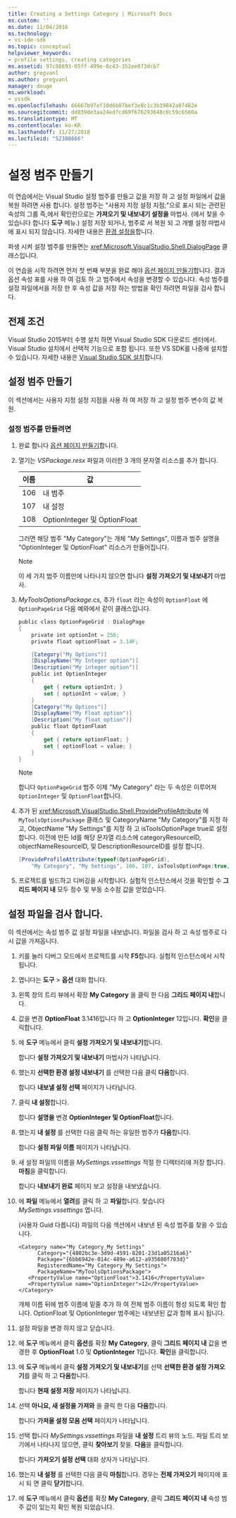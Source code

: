 ```yaml
---
title: Creating a Settings Category | Microsoft Docs
ms.custom: ''
ms.date: 11/04/2016
ms.technology:
- vs-ide-sdk
ms.topic: conceptual
helpviewer_keywords:
- profile settings, creating categories
ms.assetid: 97c88693-05ff-499e-8c43-352ee073dcb7
author: gregvanl
ms.author: gregvanl
manager: douge
ms.workload:
- vssdk
ms.openlocfilehash: 66667b97ef10d6b07bef3e8c1c3b19842a07482e
ms.sourcegitcommit: dd839de3aa24ed7cd69f676293648c6c59c6560a
ms.translationtype: MT
ms.contentlocale: ko-KR
ms.lasthandoff: 11/27/2018
ms.locfileid: "52388666"
---
```

# <a name="create-a-settings-category"></a>설정 범주 만들기

이 연습에서는 Visual Studio 설정 범주를 만들고 값을 저장 하 고 설정 파일에서 값을 복원 하려면 사용 합니다. 설정 범주는 "사용자 지정 설정 지점;"으로 표시 되는 관련된 속성의 그룹 즉,에서 확인란으로는 **가져오기 및 내보내기 설정을** 마법사. (에서 찾을 수 있습니다 합니다 **도구** 메뉴.) 설정 저장 되거나, 범주로 서 복원 되 고 개별 설정 마법사에 표시 되지 않습니다. 자세한 내용은 [환경 설정을](../ide/environment-settings.md)합니다.

파생 시켜 설정 범주를 만들면는 <xref:Microsoft.VisualStudio.Shell.DialogPage> 클래스입니다.

이 연습을 시작 하려면 먼저 첫 번째 부분을 완료 해야 [옵션 페이지 만들기](../extensibility/creating-an-options-page.md)합니다. 결과 옵션 속성 표를 사용 하 여 검토 하 고 범주에서 속성을 변경할 수 있습니다. 속성 범주를 설정 파일에서을 저장 한 후 속성 값을 저장 하는 방법을 확인 하려면 파일을 검사 합니다.

## <a name="prerequisites"></a>전제 조건
 Visual Studio 2015부터 수행 설치 하면 Visual Studio SDK 다운로드 센터에서. Visual Studio 설치에서 선택적 기능으로 포함 됩니다. 또한 VS SDK를 나중에 설치할 수 있습니다. 자세한 내용은 [Visual Studio SDK 설치](../extensibility/installing-the-visual-studio-sdk.md)합니다.

## <a name="create-a-settings-category"></a>설정 범주 만들기
 이 섹션에서는 사용자 지정 설정 지점을 사용 하 여 저장 하 고 설정 범주 변수의 값 복원.

### <a name="to-create-a-settings-category"></a>설정 범주를 만들려면

1.  완료 합니다 [옵션 페이지 만들기](../extensibility/creating-an-options-page.md)합니다.

2.  열기는 *VSPackage.resx* 파일과 이러한 3 개의 문자열 리소스를 추가 합니다.

    |이름|값|
    |----------|-----------|
    |106|내 범주|
    |107|내 설정|
    |108|OptionInteger 및 OptionFloat|

     그러면 해당 범주 "My Category"는 개체 "My Settings", 이름과 범주 설명을 "OptionInteger 및 OptionFloat" 리소스가 만들어집니다.

    > [!NOTE]
    >  이 세 가지 범주 이름만에 나타나지 않으면 합니다 **설정 가져오기 및 내보내기** 마법사.

3.  *MyToolsOptionsPackage.cs*, 추가 `float` 라는 속성이 `OptionFloat` 에 `OptionPageGrid` 다음 예와에서 같이 클래스입니다.

    ```csharp
    public class OptionPageGrid : DialogPage
    {
        private int optionInt = 256;
        private float optionFloat = 3.14F;

        [Category("My Options")]
        [DisplayName("My Integer option")]
        [Description("My integer option")]
        public int OptionInteger
        {
            get { return optionInt; }
            set { optionInt = value; }
        }
        [Category("My Options")]
        [DisplayName("My Float option")]
        [Description("My float option")]
        public float OptionFloat
        {
            get { return optionFloat; }
            set { optionFloat = value; }
        }
    }
    ```

    > [!NOTE]
    >  합니다 `OptionPageGrid` 범주 이제 "My Category" 라는 두 속성은 이루어져 `OptionInteger` 및 `OptionFloat`합니다.

4.  추가 된 <xref:Microsoft.VisualStudio.Shell.ProvideProfileAttribute> 에 `MyToolsOptionsPackage` 클래스 및 CategoryName "My Category"를 지정 하 고, ObjectName "My Settings"를 지정 하 고 isToolsOptionPage true로 설정 합니다. 이전에 만든 Id를 해당 문자열 리소스에 categoryResourceID, objectNameResourceID, 및 DescriptionResourceID를 설정 합니다.

    ```csharp
    [ProvideProfileAttribute(typeof(OptionPageGrid),
        "My Category", "My Settings", 106, 107, isToolsOptionPage:true, DescriptionResourceID = 108)]
    ```

5.  프로젝트를 빌드하고 디버깅을 시작합니다. 실험적 인스턴스에서 것을 확인할 수 **그리드 페이지 내** 모두 정수 및 부동 소수점 값을 얻었습니다.

## <a name="examine-the-settings-file"></a>설정 파일을 검사 합니다.
 이 섹션에서는 속성 범주 값 설정 파일을 내보냅니다. 파일을 검사 하 고 속성 범주로 다시 값을 가져옵니다.

1.  키를 눌러 디버그 모드에서 프로젝트를 시작 **F5**합니다. 실험적 인스턴스에서 시작 됩니다.

2.  엽니다는 **도구** > **옵션** 대화 합니다.

3.  왼쪽 창의 트리 뷰에서 확장 **My Category** 을 클릭 한 다음 **그리드 페이지 내**합니다.

4.  값을 변경 **OptionFloat** 3.1416입니다 하 고 **OptionInteger** 12입니다. **확인**을 클릭합니다.

5.  에 **도구** 메뉴에서 클릭 **설정 가져오기 및 내보내기**합니다.

     합니다 **설정 가져오기 및 내보내기** 마법사가 나타납니다.

6.  했는지 **선택한 환경 설정 내보내기** 를 선택한 다음 클릭 **다음**합니다.

     합니다 **내보낼 설정 선택** 페이지가 나타납니다.

7.  클릭 **내 설정**합니다.

     합니다 **설명을** 변경 **OptionInteger 및 OptionFloat**합니다.

8.  했는지 **내 설정** 를 선택한 다음 클릭 하는 유일한 범주가 **다음**합니다.

     합니다 **설정 파일 이름** 페이지가 나타납니다.

9. 새 설정 파일의 이름을 *MySettings.vssettings* 적절 한 디렉터리에 저장 합니다. **마침**을 클릭합니다.

     합니다 **내보내기 완료** 페이지 보고 설정을 내보냈습니다.

10. 에 **파일** 메뉴에서 **열려**를 클릭 하 고 **파일**합니다. 찾습니다 *MySettings.vssettings* 엽니다.

     (사용자 Guid 다릅니다) 파일의 다음 섹션에서 내보낸 된 속성 범주를 찾을 수 있습니다.

    ```
    <Category name="My Category_My Settings"
          Category="{4802bc3e-3d9d-4591-8201-23d1a05216a6}"
          Package="{6bb6942e-014c-489e-a612-a935680f703d}"
          RegisteredName="My Category_My Settings">
          PackageName="MyToolsOptionsPackage">
       <PropertyValue name="OptionFloat">3.1416</PropertyValue>
       <PropertyValue name="OptionInteger">12</PropertyValue>
    </Category>
    ```

     개체 이름 뒤에 범주 이름에 밑줄 추가 하 여 전체 범주 이름이 형성 되도록 확인 합니다. OptionFloat 및 OptionInteger 범주에는 내보낸된 값과 함께 표시 됩니다.

11. 설정 파일을 변경 하지 않고 닫습니다.

12. 에 **도구** 메뉴에서 클릭 **옵션**를 확장 **My Category**, 클릭 **그리드 페이지 내** 값을 변경한 후  **OptionFloat** 1.0 및 **OptionInteger** 1입니다. **확인**을 클릭합니다.

13. 에 **도구** 메뉴에서 클릭 **설정 가져오기 및 내보내기**를 선택 **선택한 환경 설정 가져오기**를 클릭 하 고 **다음**합니다.

     합니다 **현재 설정 저장** 페이지가 나타납니다.

14. 선택 **아니요, 새 설정을 가져와** 을 클릭 한 다음 **다음**합니다.

     합니다 **가져올 설정 모음 선택** 페이지가 나타납니다.

15. 선택 합니다 *MySettings.vssettings* 파일을 **내 설정** 트리 뷰의 노드. 파일 트리 보기에서 나타나지 않으면, 클릭 **찾아보기** 찾을. **다음**을 클릭합니다.

     합니다 **가져오기 설정 선택** 대화 상자가 나타납니다.

16. 했는지 **내 설정** 를 선택한 다음 클릭 **마침**합니다. 경우는 **전체 가져오기** 페이지에 표시 되 면 클릭 **닫기**합니다.

17. 에 **도구** 메뉴에서 클릭 **옵션**를 확장 **My Category**, 클릭 **그리드 페이지 내** 속성 범주 값이 있는지 확인 복원 되었습니다.